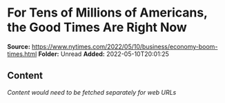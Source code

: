 # For Tens of Millions of Americans, the Good Times Are Right Now

**Source:** https://www.nytimes.com/2022/05/10/business/economy-boom-times.html
**Folder:** Unread
**Added:** 2022-05-10T20:01:25




## Content
*Content would need to be fetched separately for web URLs*
